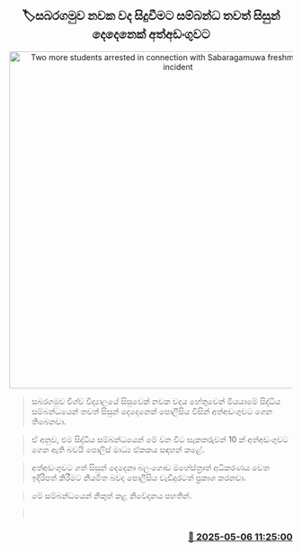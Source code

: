 <p align='center'><b><h2 align='center' title='Two more students arrested in connection with Sabaragamuwa freshman bullying incident'>🏷සබරගමුව නවක වද සිදුවීමට සම්බන්ධ තවත් සිසුන් දෙදෙනෙක් අත්අඩංගුවට</h2></b></p>
<p align='center'><img src='https://helakuru.sgp1.cdn.digitaloceanspaces.com/esana/images/lib/sabaragamuwa-university.jpg' width='600' alt='Two more students arrested in connection with Sabaragamuwa freshman bullying incident'></p>

> සබරගමුව විශ්ව විද්‍යාලයේ සිසුවෙක් නවක වදය හේතුවෙන් මියයාමේ සිද්ධිය සම්බන්ධයෙන් තවත් සිසුන් දෙදෙනෙක් පොලීසිය විසින් අත්අඩංගුවට ගෙන තිබෙනවා.

> ඒ අනුව, එම සිද්ධිය සම්බන්ධයෙන් මේ වන විට සැකකරුවන් 10 ක් අත්අඩංගුවට ගෙන ඇති බවයි පොලිස් මාධ්‍ය ඒකකය සඳහන් කළේ.

> අත්අඩංගුවට ගත් සිසුන් දෙදෙනා බලංගොඩ ‍මහේස්ත්‍රාත් අධිකරණය වෙත ඉදිරිපත් කිරීමට නියමිත බවද පොලීසිය වැඩිදුරටත් ප්‍රකාශ කරනවා.

> මේ සම්බන්ධයෙන් නිකුත් කළ නිවේදනය පහතින්. 

>  



<h3 align='right'><a href='https://www.helakuru.lk/esana/p/109847/'>📅 2025-05-06 11:25:00</a></h3>
